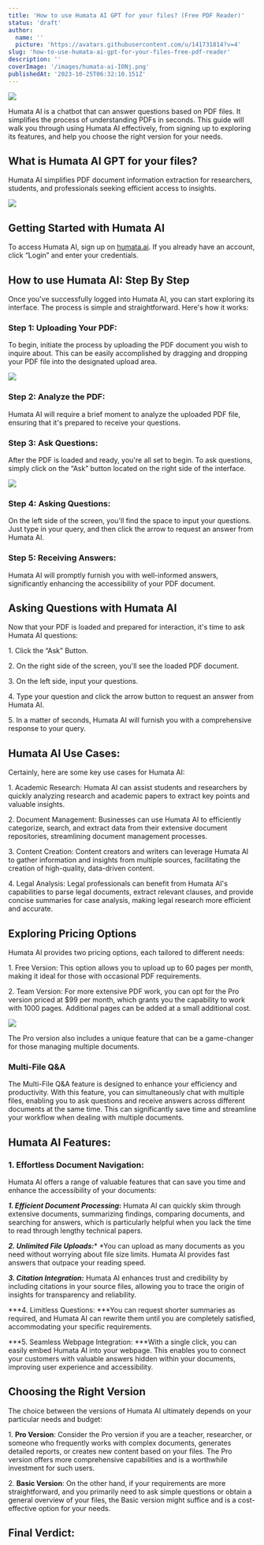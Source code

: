```yaml
---
title: 'How to use Humata AI GPT for your files? (Free PDF Reader)'
status: 'draft'
author:
  name: ''
  picture: 'https://avatars.githubusercontent.com/u/141731814?v=4'
slug: 'how-to-use-humata-ai-gpt-for-your-files-free-pdf-reader'
description: ''
coverImage: '/images/humata-ai-I0Nj.png'
publishedAt: '2023-10-25T06:32:10.151Z'
---
```


![](/images/humata-ai-MzND.png)

Humata AI is a chatbot that can answer questions based on PDF files. It simplifies the process of understanding PDFs in seconds. This guide will walk you through using Humata AI effectively, from signing up to exploring its features, and help you choose the right version for your needs.

## **What is Humata AI GPT for your files?**

Humata AI simplifies PDF document information extraction for researchers, students, and professionals seeking efficient access to insights.

![](/images/image-18-1024x487-U5MD.png)

## **Getting Started with Humata AI**

To access Humata AI, sign up on [humata.ai](http://humata.ai). If you already have an account, click “Login” and enter your credentials.

## **How to use Humata AI: Step By Step**

Once you've successfully logged into Humata AI, you can start exploring its interface. The process is simple and straightforward. Here's how it works:

### **Step 1: Uploading Your PDF:**

To begin, initiate the process by uploading the PDF document you wish to inquire about. This can be easily accomplished by dragging and dropping your PDF file into the designated upload area.

![](/images/humata-ai-file-upload-1024x200-UxNj.png)

### **Step 2: Analyze the PDF:**

Humata AI will require a brief moment to analyze the uploaded PDF file, ensuring that it's prepared to receive your questions.

### **Step 3: Ask Questions:**

After the PDF is loaded and ready, you're all set to begin. To ask questions, simply click on the “Ask” button located on the right side of the interface.

![](/images/humata-ai-ask-question-1024x526-g5Nj.png)

### **Step 4: Asking Questions:**

On the left side of the screen, you'll find the space to input your questions. Just type in your query, and then click the arrow to request an answer from Humata AI.

### **Step 5: Receiving Answers:**

Humata AI will promptly furnish you with well-informed answers, significantly enhancing the accessibility of your PDF document.

## **Asking Questions with Humata AI**

Now that your PDF is loaded and prepared for interaction, it's time to ask Humata AI questions:

1\. Click the “Ask” Button.

2\. On the right side of the screen, you'll see the loaded PDF document.

3\. On the left side, input your questions.

4\. Type your question and click the arrow button to request an answer from Humata AI.

5\. In a matter of seconds, Humata AI will furnish you with a comprehensive response to your query.

## **Humata AI Use Cases:**

Certainly, here are some key use cases for Humata AI:

1\. Academic Research: Humata AI can assist students and researchers by quickly analyzing research and academic papers to extract key points and valuable insights.

2\. Document Management: Businesses can use Humata AI to efficiently categorize, search, and extract data from their extensive document repositories, streamlining document management processes.

3\. Content Creation: Content creators and writers can leverage Humata AI to gather information and insights from multiple sources, facilitating the creation of high-quality, data-driven content.

4\. Legal Analysis: Legal professionals can benefit from Humata AI's capabilities to parse legal documents, extract relevant clauses, and provide concise summaries for case analysis, making legal research more efficient and accurate.

## **Exploring Pricing Options**

Humata AI provides two pricing options, each tailored to different needs:

1\. Free Version: This option allows you to upload up to 60 pages per month, making it ideal for those with occasional PDF requirements.

2\. Team Version: For more extensive PDF work, you can opt for the Pro version priced at $99 per month, which grants you the capability to work with 1000 pages. Additional pages can be added at a small additional cost.

![](/images/screenshot-2023-10-25-110030-QwNz.png)<br>

The Pro version also includes a unique feature that can be a game-changer for those managing multiple documents.

### **Multi-File Q&A**

The Multi-File Q&A feature is designed to enhance your efficiency and productivity. With this feature, you can simultaneously chat with multiple files, enabling you to ask questions and receive answers across different documents at the same time. This can significantly save time and streamline your workflow when dealing with multiple documents.

## **Humata AI Features:**

### **1\. Effortless Document Navigation:**

Humata AI offers a range of valuable features that can save you time and enhance the accessibility of your documents:

***1\. Efficient Document Processing*:** Humata AI can quickly skim through extensive documents, summarizing findings, comparing documents, and searching for answers, which is particularly helpful when you lack the time to read through lengthy technical papers.

***2\. Unlimited File Uploads:**** *You can upload as many documents as you need without worrying about file size limits. Humata AI provides fast answers that outpace your reading speed.

***3\. Citation Integration:*** Humata AI enhances trust and credibility by including citations in your source files, allowing you to trace the origin of insights for transparency and reliability.

***4\. Limitless Questions: ***You can request shorter summaries as required, and Humata AI can rewrite them until you are completely satisfied, accommodating your specific requirements.

***5\. Seamless Webpage Integration: ***With a single click, you can easily embed Humata AI into your webpage. This enables you to connect your customers with valuable answers hidden within your documents, improving user experience and accessibility.

## **Choosing the Right Version**

The choice between the versions of Humata AI ultimately depends on your particular needs and budget:

1\. **Pro Version**: Consider the Pro version if you are a teacher, researcher, or someone who frequently works with complex documents, generates detailed reports, or creates new content based on your files. The Pro version offers more comprehensive capabilities and is a worthwhile investment for such users.

2\. **Basic Version**: On the other hand, if your requirements are more straightforward, and you primarily need to ask simple questions or obtain a general overview of your files, the Basic version might suffice and is a cost-effective option for your needs.

## **Final Verdict:**











